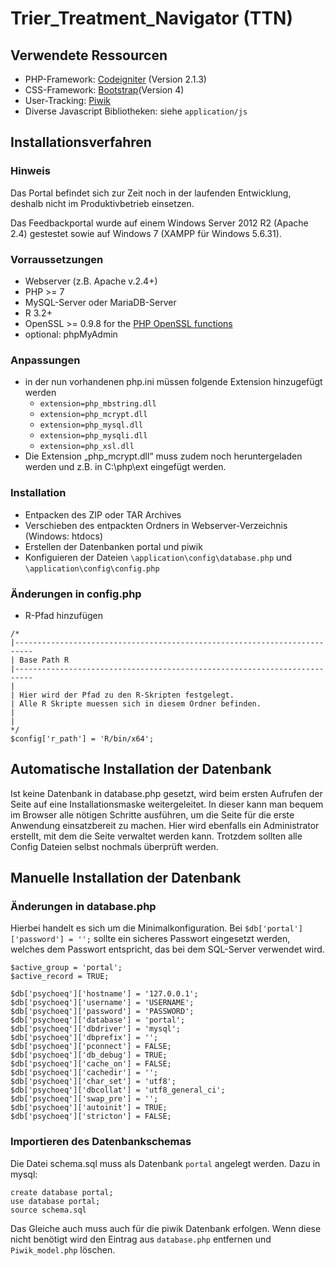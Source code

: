 # Trier_Treatment_Navigator (TTN)

## Verwendete Ressourcen
* PHP-Framework: [Codeigniter](https://codeigniter.com/) (Version 2.1.3)
* CSS-Framework: [Bootstrap](http://holdirbootstrap.de/)(Version 4)
* User-Tracking: [Piwik](https://piwik.org/)
* Diverse Javascript Bibliotheken: siehe `application/js`

## Installationsverfahren

### Hinweis
Das Portal befindet sich zur Zeit noch in der laufenden Entwicklung, deshalb nicht im Produktivbetrieb einsetzen.

Das Feedbackportal wurde auf einem Windows Server 2012 R2 (Apache 2.4) gestestet sowie auf Windows 7 (XAMPP für Windows 5.6.31).

### Vorraussetzungen
* Webserver (z.B. Apache v.2.4+)
* PHP >= 7
* MySQL-Server oder MariaDB-Server
* R 3.2+
* OpenSSL >= 0.9.8 for the [PHP OpenSSL functions](https://www.php.net/manual/en/openssl.requirements.php)
* optional: phpMyAdmin

### Anpassungen
* in der nun vorhandenen php.ini müssen folgende Extension hinzugefügt werden
    * `extension=php_mbstring.dll`
    * `extension=php_mcrypt.dll`
    * `extension=php_mysql.dll`
    * `extension=php_mysqli.dll`
    * `extension=php_xsl.dll`
* Die Extension „php_mcrypt.dll“ muss zudem noch heruntergeladen werden und z.B. in C:\php\ext eingefügt werden.

### Installation
* Entpacken des ZIP oder TAR Archives
* Verschieben des entpackten Ordners in Webserver-Verzeichnis (Windows: htdocs)
* Erstellen der Datenbanken portal und piwik
* Konfiguieren der Dateien  `\application\config\database.php` und `\application\config\config.php`

### Änderungen in config.php
* R-Pfad hinzufügen

```
/*
|--------------------------------------------------------------------------
| Base Path R
|--------------------------------------------------------------------------
|
| Hier wird der Pfad zu den R-Skripten festgelegt. 
| Alle R Skripte muessen sich in diesem Ordner befinden.
|
|
*/
$config['r_path'] = 'R/bin/x64';
```
## Automatische Installation der Datenbank

Ist keine Datenbank in database.php gesetzt, wird beim ersten Aufrufen der Seite auf eine Installationsmaske weitergeleitet. In dieser kann man bequem im Browser alle nötigen Schritte ausführen, um die Seite für die erste Anwendung einsatzbereit zu machen. Hier wird ebenfalls ein Administrator erstellt, mit dem die Seite verwaltet werden kann. Trotzdem sollten alle Config Dateien selbst nochmals überprüft werden.

## Manuelle Installation der Datenbank

### Änderungen in database.php

Hierbei handelt es sich um die Minimalkonfiguration. Bei `$db['portal']['password'] = '';` sollte ein sicheres Passwort eingesetzt werden, welches dem Passwort entspricht, das bei dem SQL-Server verwendet wird. 

```
$active_group = 'portal';
$active_record = TRUE;

$db['psychoeq']['hostname'] = '127.0.0.1';
$db['psychoeq']['username'] = 'USERNAME';
$db['psychoeq']['password'] = 'PASSWORD';
$db['psychoeq']['database'] = 'portal';
$db['psychoeq']['dbdriver'] = 'mysql';
$db['psychoeq']['dbprefix'] = '';
$db['psychoeq']['pconnect'] = FALSE;
$db['psychoeq']['db_debug'] = TRUE;
$db['psychoeq']['cache_on'] = FALSE;
$db['psychoeq']['cachedir'] = '';
$db['psychoeq']['char_set'] = 'utf8';
$db['psychoeq']['dbcollat'] = 'utf8_general_ci';
$db['psychoeq']['swap_pre'] = '';
$db['psychoeq']['autoinit'] = TRUE;
$db['psychoeq']['stricton'] = FALSE;
```

### Importieren des Datenbankschemas

Die Datei schema.sql muss als Datenbank `portal` angelegt werden. Dazu in mysql:

```
create database portal;
use database portal;
source schema.sql
```

Das Gleiche auch muss auch für die piwik Datenbank erfolgen. Wenn diese nicht benötigt wird den Eintrag aus `database.php` entfernen und `Piwik_model.php` löschen.
